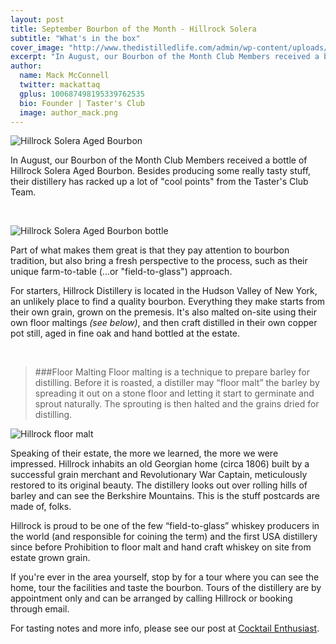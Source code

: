 ```yaml
---
layout: post
title: September Bourbon of the Month - Hillrock Solera
subtitle: "What's in the box"
cover_image: "http://www.thedistilledlife.com/admin/wp-content/uploads/2012/06/Dubstep-whiskey.jpg"
excerpt: "In August, our Bourbon of the Month Club Members received a bottle of Hillrock Solera Aged Bourbon. Besides producing some really tasty stuff, their distillery has racked up a lot of "cool points" from..."
author:
  name: Mack McConnell
  twitter: mackattaq
  gplus: 100687498195339762535 
  bio: Founder | Taster's Club
  image: author_mack.png
---
```


![Hillrock Solera Aged Bourbon](https://dl.dropboxusercontent.com/u/20403642/hillrock.jpg)

In August, our Bourbon of the Month Club Members received a bottle of Hillrock Solera Aged Bourbon. Besides producing some really tasty stuff, their distillery has racked up a lot of "cool points" from the Taster's Club Team.

<br>

![Hillrock Solera Aged Bourbon bottle](https://dl.dropboxusercontent.com/u/20403642/hillrock_bottle.jpg)

Part of what makes them great is that they pay attention to bourbon tradition, but also bring a fresh perspective to the process, such as their unique farm-to-table (...or "field-to-glass") approach.

For starters, Hillrock Distillery is located in the Hudson Valley of New York, an unlikely place to find a quality bourbon. Everything they make starts from their own grain, grown on the premesis. It's also malted on-site using their own floor maltings *(see below)*, and then craft distilled in their own copper pot still, aged in fine oak and hand bottled at the estate. 

<br>

> ###Floor Malting
> Floor malting is a technique to prepare barley for distilling. Before it is roasted, a distiller may “floor malt” the barley by spreading it out on a stone floor and letting it start to germinate and sprout naturally. The sprouting is then halted and the grains dried for distilling.

![Hillrock floor malt](https://dl.dropboxusercontent.com/u/20403642/hillrock_floor_malt.jpg)

Speaking of their estate, the more we learned, the more we were impressed. Hillrock inhabits an old Georgian home (circa 1806) built by a successful grain merchant and Revolutionary War Captain, meticulously restored to its original beauty. The distillery looks out over rolling hills of barley and can see the Berkshire Mountains. This is the stuff postcards are made of, folks.

Hillrock is proud to be one of the few “field-to-glass” whiskey producers in the world (and responsible for coining the term) and the first USA distillery since before Prohibition to floor malt and hand craft whiskey on site from estate grown grain. 

If you're ever in the area yourself, stop by for a tour where you can see the home, tour the facilities and taste the bourbon. Tours of the distillery are by appointment only and can be arranged by calling Hillrock or booking through email.

For tasting notes and more info, please see our post at <a href="http://cocktailenthusiast.com/hillrock-estate-solera-aged-bourbon-review">Cocktail Enthusiast</a>.